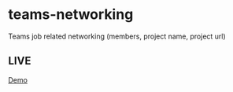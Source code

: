 # teams-networking

Teams job related networking (members, project name, project url)

## LIVE

[Demo](https://mihaela-cod.github.io/teams-networking/)
